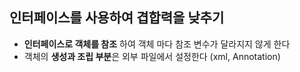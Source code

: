 ## 인터페이스를 사용하여 겹합력을 낮추기

- **인터페이스로 객체를 참조** 하여 객체 마다 참조 변수가 달라지지 않게 한다
- 객체의 **생성과 조립 부분**은 외부 파일에서 설정한다 (xml, Annotation)